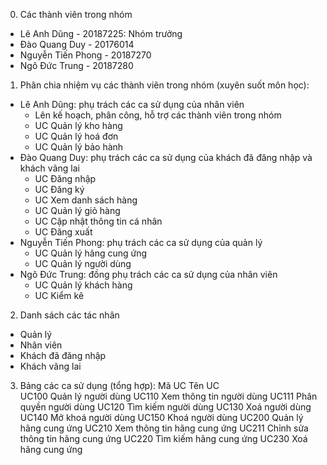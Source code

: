 0. Các thành viên trong nhóm
- Lê Anh Dũng - 20187225: Nhóm trưởng
- Đào Quang Duy - 20176014
- Nguyễn Tiến Phong - 20187270
- Ngô Đức Trung - 20187280


1. Phân chia nhiệm vụ các thành viên trong nhóm (xuyên suốt môn học):
- Lê Anh Dũng: phụ trách các ca sử dụng của nhân viên
    + Lên kế hoạch, phân công, hỗ trợ các thành viên trong nhóm
    + UC Quản lý kho hàng
    + UC Quản lý hoá đơn
    + UC Quản lý bảo hành
- Đào Quang Duy: phụ trách các ca sử dụng của khách đã đăng nhập và khách vãng lai
    + UC Đăng nhập
    + UC Đăng ký
    + UC Xem danh sách hàng
    + UC Quản lý giỏ hàng
    + UC Cập nhật thông tin cá nhân
    + UC Đăng xuất
- Nguyễn Tiến Phong: phụ trách các ca sử dụng của quản lý
    + UC Quản lý hãng cung ứng
    + UC Quản lý người dùng
- Ngô Đức Trung: đồng phụ trách các ca sử dụng của nhân viên
    + UC Quản lý khách hàng
    + UC Kiểm kê


2. Danh sách các tác nhân
- Quản lý
- Nhân viên
- Khách đã đăng nhập
- Khách vãng lai


3. Bảng các ca sử dụng (tổng hợp):
Mã UC       Tên UC                     
UC100       Quản lý người dùng
UC110       Xem thông tin người dùng
UC111       Phân quyền người dùng
UC120       Tìm kiếm người dùng
UC130       Xoá người dùng
UC140       Mở khoá người dùng
UC150       Khoá người dùng
UC200       Quản lý hãng cung ứng
UC210       Xem thông tin hãng cung ứng
UC211       Chỉnh sửa thông tin hãng cung ứng
UC220       Tìm kiếm hãng cung ứng
UC230       Xoá hãng cung ứng